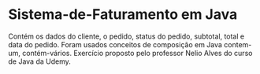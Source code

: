 # Sistema-de-Faturamento em Java
Contém os dados do cliente, o pedido, status do pedido, subtotal, total e data do pedido. 
Foram usados conceitos de composição em Java contem-um, contém-vários.
Exercício proposto pelo professor Nelio Alves do curso de Java da Udemy. 

